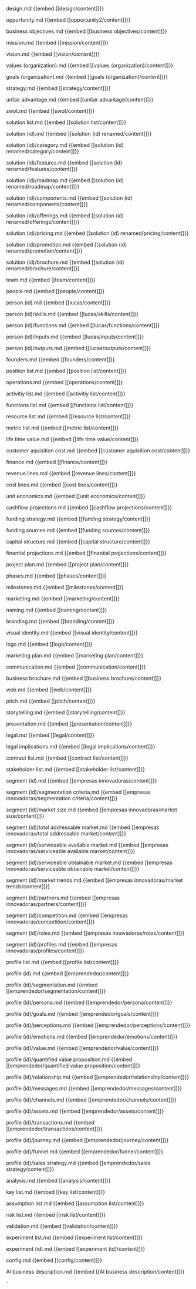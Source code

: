 design.md
{{embed [[design/content]]}}


opportunity.md
{{embed [[opportunity2/content]]}}

business objectives.md
{{embed [[business objectives/content]]}}

mission.md
{{embed [[mission/content]]}}

vision.md
{{embed [[vision/content]]}}

values (organization).md
{{embed [[values (organization)/content]]}}

goals (organization).md
{{embed [[goals (organization)/content]]}}

strategy.md
{{embed [[strategy/content]]}}

unfair advantage.md
{{embed [[unfair advantage/content]]}}

swot.md
{{embed [[swot/content]]}}

solution list.md
{{embed [[solution list/content]]}}

solution (id).md
{{embed [[solution (id) renamed/content]]}}

solution (id)/category.md
{{embed [[solution (id) renamed/category/content]]}}

solution (id)/features.md
{{embed [[solution (id) renamed/features/content]]}}

solution (id)/roadmap.md
{{embed [[solution (id) renamed/roadmap/content]]}}

solution (id)/components.md
{{embed [[solution (id) renamed/components/content]]}}

solution (id)/offerings.md
{{embed [[solution (id) renamed/offerings/content]]}}

solution (id)/pricing.md
{{embed [[solution (id) renamed/pricing/content]]}}

solution (id)/promotion.md
{{embed [[solution (id) renamed/promotion/content]]}}

solution (id)/brochure.md
{{embed [[solution (id) renamed/brochure/content]]}}

team.md
{{embed [[team/content]]}}

people.md
{{embed [[people/content]]}}

person (id).md
{{embed [[lucas/content]]}}

person (id)/skills.md
{{embed [[lucas/skills/content]]}}

person (id)/functions.md
{{embed [[lucas/functions/content]]}}

person (id)/inputs.md
{{embed [[lucas/inputs/content]]}}

person (id)/outputs.md
{{embed [[lucas/outputs/content]]}}

founders.md
{{embed [[founders/content]]}}

position list.md
{{embed [[position list/content]]}}

operations.md
{{embed [[operations/content]]}}

activitiy list.md
{{embed [[activitiy list/content]]}}

functions list.md
{{embed [[functions list/content]]}}

resource list.md
{{embed [[resource list/content]]}}

metric list.md
{{embed [[metric list/content]]}}

life time value.md
{{embed [[life time value/content]]}}

customer aquisition cost.md
{{embed [[customer aquisition cost/content]]}}

finance.md
{{embed [[finance/content]]}}

revenue lines.md
{{embed [[revenue lines/content]]}}

cost lines.md
{{embed [[cost lines/content]]}}

unit economics.md
{{embed [[unit economics/content]]}}

cashflow projections.md
{{embed [[cashflow projections/content]]}}

funding strategy.md
{{embed [[funding strategy/content]]}}

funding sources.md
{{embed [[funding sources/content]]}}

capital structure.md
{{embed [[capital structure/content]]}}

finantial projections.md
{{embed [[finantial projections/content]]}}

project plan.md
{{embed [[project plan/content]]}}

phases.md
{{embed [[phases/content]]}}

milestones.md
{{embed [[milestones/content]]}}

marketing.md
{{embed [[marketing/content]]}}

naming.md
{{embed [[naming/content]]}}

branding.md
{{embed [[branding/content]]}}

visual identity.md
{{embed [[visual identity/content]]}}

logo.md
{{embed [[logo/content]]}}

marketing plan.md
{{embed [[marketing plan/content]]}}

communication.md
{{embed [[communication/content]]}}

business brochure.md
{{embed [[business brochure/content]]}}

web.md
{{embed [[web/content]]}}

pitch.md
{{embed [[pitch/content]]}}

storytelling.md
{{embed [[storytelling/content]]}}

presentation.md
{{embed [[presentation/content]]}}

legal.md
{{embed [[legal/content]]}}

legal implications.md
{{embed [[legal implications/content]]}}

contract list.md
{{embed [[contract list/content]]}}

stakeholder list.md
{{embed [[stakeholder list/content]]}}

segment (id).md
{{embed [[empresas innovadoras/content]]}}

segment (id)/segmentation criteria.md
{{embed [[empresas innovadoras/segmentation criteria/content]]}}

segment (id)/market size.md
{{embed [[empresas innovadoras/market size/content]]}}

segment (id)/total addressable market.md
{{embed [[empresas innovadoras/total addressable market/content]]}}

segment (id)/serviceable available market.md
{{embed [[empresas innovadoras/serviceable available market/content]]}}

segment (id)/serviceable obtainable market.md
{{embed [[empresas innovadoras/serviceable obtainable market/content]]}}

segment (id)/market trends.md
{{embed [[empresas innovadoras/market trends/content]]}}

segment (id)/partners.md
{{embed [[empresas innovadoras/partners/content]]}}

segment (id)/competition.md
{{embed [[empresas innovadoras/competition/content]]}}

segment (id)/roles.md
{{embed [[empresas innovadoras/roles/content]]}}

segment (id)/profiles.md
{{embed [[empresas innovadoras/profiles/content]]}}

profile list.md
{{embed [[profile list/content]]}}

profile (id).md
{{embed [[emprendedor/content]]}}

profile (id)/segmentation.md
{{embed [[emprendedor/segmentation/content]]}}

profile (id)/persona.md
{{embed [[emprendedor/persona/content]]}}

profile (id)/goals.md
{{embed [[emprendedor/goals/content]]}}

profile (id)/perceptions.md
{{embed [[emprendedor/perceptions/content]]}}

profile (id)/emotions.md
{{embed [[emprendedor/emotions/content]]}}

profile (id)/value.md
{{embed [[emprendedor/value/content]]}}

profile (id)/quantified value proposition.md
{{embed [[emprendedor/quantified value proposition/content]]}}

profile (id)/relationship.md
{{embed [[emprendedor/relationship/content]]}}

profile (id)/messages.md
{{embed [[emprendedor/messages/content]]}}

profile (id)/channels.md
{{embed [[emprendedor/channels/content]]}}

profile (id)/assets.md
{{embed [[emprendedor/assets/content]]}}

profile (id)/transactions.md
{{embed [[emprendedor/transactions/content]]}}

profile (id)/journey.md
{{embed [[emprendedor/journey/content]]}}

profile (id)/funnel.md
{{embed [[emprendedor/funnel/content]]}}

profile (id)/sales strategy.md
{{embed [[emprendedor/sales strategy/content]]}}

analysis.md
{{embed [[analysis/content]]}}

key list.md
{{embed [[key list/content]]}}

assumption list.md
{{embed [[assumption list/content]]}}

risk list.md
{{embed [[risk list/content]]}}

validation.md
{{embed [[validation/content]]}}

experiment list.md
{{embed [[experiment list/content]]}}

experiment (id).md
{{embed [[experiment (id)/content]]}}

config.md
{{embed [[config/content]]}}

AI business description.md
{{embed [[AI business description/content]]}}

	-